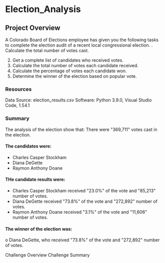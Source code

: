 # Election_Analysis
## Project Overview
A Colorado Board of Elections employee has given you the following tasks to complete the
election audit of a recent local congressional election.
. Calculate the total number of votes cast.

2. Get a complete list of candidates who received votes.
3. Calculate the total number of votes each candidate received.
4. Calculate the percentage of votes each candidate won.
5. Determine the winner of the election based on popular vote.

### Resources
Data Source: election_results.csv
Software: Python 3.9.0, Visual Studio Code, 1.54.1

### Summary

The analysis of the election show that:
There were "369,711" votes cast in the election.

#### The candidates were:
* Charles Casper Stockham
* Diana DeGette
* Raymon Anthony Doane

#### THe candidate results were:
* Charles Casper Stockham received "23.0%" of the vote and "85,213" number of votes.
* Diana DeGette received "73.8%" of the vote and "272,892" number of votes.
* Raymon Anthony Doane received "3.1%" of the vote and "11,606" number of votes.

#### The winner of the election was:
o Diana DeGette, who received "73.8%" of the vote and "272,892" number of votes.


Challenge Overview
Challenge Summary
